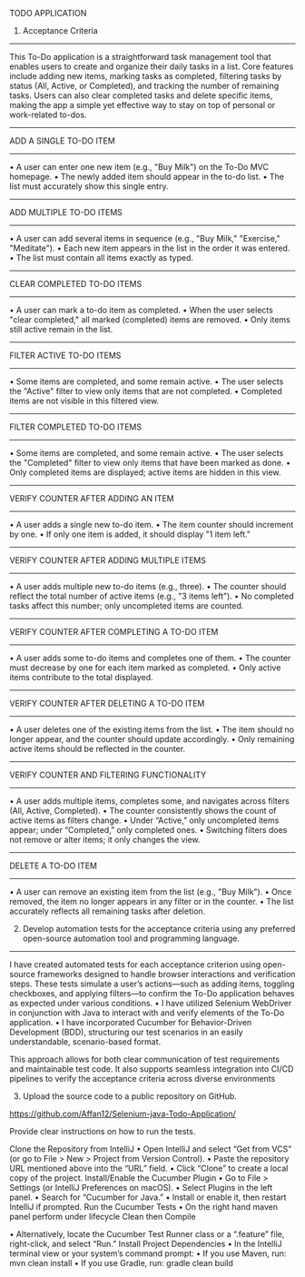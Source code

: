 TODO APPLICATION

1.	Acceptance Criteria
________________________________________
This To-Do application is a straightforward task management tool that enables users to create and organize their daily tasks in a list. Core features include adding new items, marking tasks as completed, filtering tasks by status (All, Active, or Completed), and tracking the number of remaining tasks. Users can also clear completed tasks and delete specific items, making the app a simple yet effective way to stay on top of personal or work-related to-dos.

 
________________________________________
ADD A SINGLE TO-DO ITEM
________________________________________
• A user can enter one new item (e.g., "Buy Milk") on the To-Do MVC homepage.
• The newly added item should appear in the to-do list.
• The list must accurately show this single entry.
________________________________________
ADD MULTIPLE TO-DO ITEMS
________________________________________
• A user can add several items in sequence (e.g., "Buy Milk," "Exercise," "Meditate").
• Each new item appears in the list in the order it was entered.
• The list must contain all items exactly as typed.
________________________________________
CLEAR COMPLETED TO-DO ITEMS
________________________________________
• A user can mark a to-do item as completed.
• When the user selects "clear completed," all marked (completed) items are removed.
• Only items still active remain in the list.
________________________________________
FILTER ACTIVE TO-DO ITEMS
________________________________________
• Some items are completed, and some remain active.
• The user selects the "Active" filter to view only items that are not completed.
• Completed items are not visible in this filtered view.
________________________________________
FILTER COMPLETED TO-DO ITEMS
________________________________________
• Some items are completed, and some remain active.
• The user selects the "Completed" filter to view only items that have been marked as done.
• Only completed items are displayed; active items are hidden in this view.
________________________________________
VERIFY COUNTER AFTER ADDING AN ITEM
________________________________________
• A user adds a single new to-do item.
• The item counter should increment by one.
• If only one item is added, it should display "1 item left."
________________________________________
VERIFY COUNTER AFTER ADDING MULTIPLE ITEMS
________________________________________
• A user adds multiple new to-do items (e.g., three).
• The counter should reflect the total number of active items (e.g., "3 items left").
• No completed tasks affect this number; only uncompleted items are counted.
________________________________________
VERIFY COUNTER AFTER COMPLETING A TO-DO ITEM
________________________________________
• A user adds some to-do items and completes one of them.
• The counter must decrease by one for each item marked as completed.
• Only active items contribute to the total displayed.
________________________________________
VERIFY COUNTER AFTER DELETING A TO-DO ITEM
________________________________________
• A user deletes one of the existing items from the list.
• The item should no longer appear, and the counter should update accordingly.
• Only remaining active items should be reflected in the counter.
________________________________________
VERIFY COUNTER AND FILTERING FUNCTIONALITY
________________________________________
• A user adds multiple items, completes some, and navigates across filters (All, Active, Completed).
• The counter consistently shows the count of active items as filters change.
• Under “Active,” only uncompleted items appear; under “Completed,” only completed ones.
• Switching filters does not remove or alter items; it only changes the view.
________________________________________
DELETE A TO-DO ITEM
________________________________________
• A user can remove an existing item from the list (e.g., "Buy Milk").
• Once removed, the item no longer appears in any filter or in the counter.
• The list accurately reflects all remaining tasks after deletion.



2.	Develop automation tests for the acceptance criteria using any preferred open-source automation tool and programming language.

________________________________________

I have created automated tests for each acceptance criterion using open-source frameworks designed to handle browser interactions and verification steps. These tests simulate a user’s actions—such as adding items, toggling checkboxes, and applying filters—to confirm the To-Do application behaves as expected under various conditions.
• I have utilized Selenium WebDriver in conjunction with Java to interact with and verify elements of the To-Do application.
• I have incorporated Cucumber for Behavior-Driven Development (BDD), structuring our test scenarios in an easily understandable, scenario-based format.

This approach allows for both clear communication of test requirements and maintainable test code. It also supports seamless integration into CI/CD pipelines to verify the acceptance criteria across diverse environments



3.	Upload the source code to a public repository on GitHub.

https://github.com/Affan12/Selenium-java-Todo-Application/


Provide clear instructions on how to run the tests.	

Clone the Repository from IntelliJ
• Open IntelliJ and select “Get from VCS” (or go to File > New > Project from Version Control).
• Paste the repository URL mentioned above into the “URL” field.
• Click “Clone” to create a local copy of the project.
Install/Enable the Cucumber Plugin
• Go to File > Settings (or IntelliJ Preferences on macOS).
• Select Plugins in the left panel.
• Search for “Cucumber for Java.”
• Install or enable it, then restart IntelliJ if prompted.
Run the Cucumber Tests
• On the right hand maven panel perform under lifecycle Clean then Compile


• Alternatively, locate the Cucumber Test Runner class or a “.feature” file, right-click, and select “Run.”
Install Project Dependencies
• In the IntelliJ terminal view or your system’s command prompt:
• If you use Maven, run: mvn clean install
• If you use Gradle, run: gradle clean build


